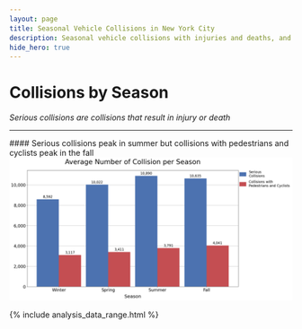 ```yaml
---
layout: page
title: Seasonal Vehicle Collisions in New York City
description: Seasonal vehicle collisions with injuries and deaths, and collisions with pedestrians / cyclists in New York City (NYC)
hide_hero: true
---
```

# Collisions by Season
_Serious collisions are collisions that result in injury or death_

<hr class="hr">
#### Serious collisions peak in summer but collisions with pedestrians and cyclists peak in the fall

<img src="images/seasonal.png">

{% include analysis_data_range.html %}
